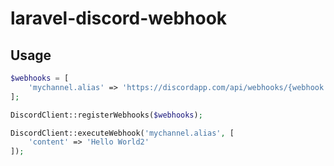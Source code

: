 # laravel-discord-webhook

## Usage

```php
$webhooks = [
    'mychannel.alias' => 'https://discordapp.com/api/webhooks/{webhook.id}/{webhook.token}'
];

DiscordClient::registerWebhooks($webhooks);

DiscordClient::executeWebhook('mychannel.alias', [
    'content' => 'Hello World2'
]);
```
